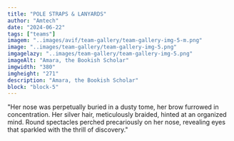 ```yaml
---
title: "POLE STRAPS & LANYARDS"
author: "Amtech"
date: "2024-06-22"
tags: ["teams"]
imagem: "..images/avif/team-gallery/team-gallery-img-5-m.png"
image: "..images/team-gallery/team-gallery-img-5.png"
imgagelazy: "..images/team-gallery/team-gallery-img-5.png"
imageAlt: "Amara, the Bookish Scholar"
imgwidth: "380"
imgheight: "271"
description: "Amara, the Bookish Scholar"
block: "block-5"
---
```


"Her nose was perpetually buried in a dusty tome, her brow furrowed in concentration. Her silver hair, meticulously braided, hinted at an organized mind. Round spectacles perched precariously on her nose, revealing eyes that sparkled with the thrill of discovery."
